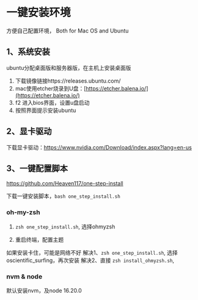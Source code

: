 # 一键安装环境
方便自己配置环境， Both for Mac OS and Ubuntu
## 1、系统安装

ubuntu分配桌面版和服务器版，在主机上安装桌面版

1. 下载镜像链接https://releases.ubuntu.com/
2. mac使用etcher烧录到U盘：[https://etcher.balena.io/](https://etcher.balena.io/)
3. f2 进入bios界面，设置u盘启动
4. 按照界面提示安装ubuntu
## 2、显卡驱动

下载显卡驱动：https://www.nvidia.com/Download/index.aspx?lang=en-us

## 3、一键配置脚本

https://github.com/Heaven117/one-step-install

下载一键安装脚本，`bash one_step_install.sh`

### oh-my-zsh

1. `zsh one_step_install.sh`, 选择ohmyzsh
    
2. 重启终端，配置主题

如果安装卡住，可能是网络不好
解决1、`zsh one_step_install.sh`, 选择oscientific_surfing，再次安装
解决2、直接 `zsh install_ohmyzsh.sh`, 

### nvm & node

默认安装nvm，及node 16.20.0

